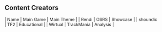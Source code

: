 ## Content Creators

| Name | Main Game | Main Theme |
| Rendi | OSRS | Showcase |
| shoundic | TF2 | Educational |
| Wirtual | TrackMania | Analysis |
